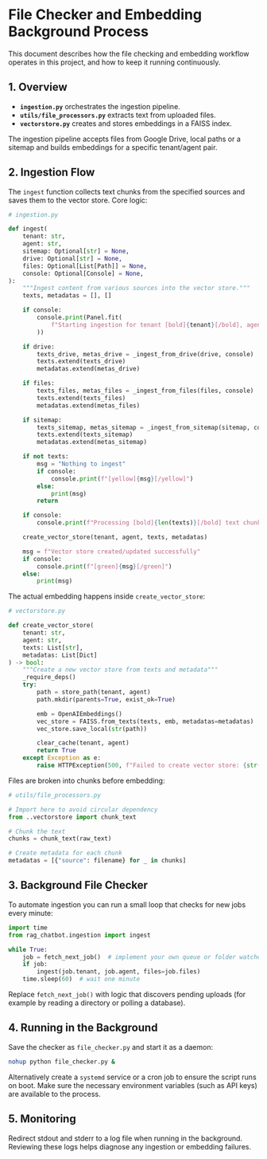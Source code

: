 # File Checker and Embedding Background Process

This document describes how the file checking and embedding workflow operates in this project, and how to keep it running continuously.

## 1. Overview

- **`ingestion.py`** orchestrates the ingestion pipeline.
- **`utils/file_processors.py`** extracts text from uploaded files.
- **`vectorstore.py`** creates and stores embeddings in a FAISS index.

The ingestion pipeline accepts files from Google Drive, local paths or a sitemap and builds embeddings for a specific tenant/agent pair.

## 2. Ingestion Flow

The `ingest` function collects text chunks from the specified sources and saves them to the vector store. Core logic:

```python
# ingestion.py

def ingest(
    tenant: str,
    agent: str,
    sitemap: Optional[str] = None,
    drive: Optional[str] = None,
    files: Optional[List[Path]] = None,
    console: Optional[Console] = None,
):
    """Ingest content from various sources into the vector store."""
    texts, metadatas = [], []

    if console:
        console.print(Panel.fit(
            f"Starting ingestion for tenant [bold]{tenant}[/bold], agent [bold]{agent}[/bold]"
        ))

    if drive:
        texts_drive, metas_drive = _ingest_from_drive(drive, console)
        texts.extend(texts_drive)
        metadatas.extend(metas_drive)

    if files:
        texts_files, metas_files = _ingest_from_files(files, console)
        texts.extend(texts_files)
        metadatas.extend(metas_files)

    if sitemap:
        texts_sitemap, metas_sitemap = _ingest_from_sitemap(sitemap, console)
        texts.extend(texts_sitemap)
        metadatas.extend(metas_sitemap)

    if not texts:
        msg = "Nothing to ingest"
        if console:
            console.print(f"[yellow]{msg}[/yellow]")
        else:
            print(msg)
        return

    if console:
        console.print(f"Processing [bold]{len(texts)}[/bold] text chunks into vector store...")

    create_vector_store(tenant, agent, texts, metadatas)

    msg = f"Vector store created/updated successfully"
    if console:
        console.print(f"[green]{msg}[/green]")
    else:
        print(msg)
```

The actual embedding happens inside `create_vector_store`:

```python
# vectorstore.py

def create_vector_store(
    tenant: str,
    agent: str,
    texts: List[str],
    metadatas: List[Dict]
) -> bool:
    """Create a new vector store from texts and metadata"""
    _require_deps()
    try:
        path = store_path(tenant, agent)
        path.mkdir(parents=True, exist_ok=True)

        emb = OpenAIEmbeddings()
        vec_store = FAISS.from_texts(texts, emb, metadatas=metadatas)
        vec_store.save_local(str(path))

        clear_cache(tenant, agent)
        return True
    except Exception as e:
        raise HTTPException(500, f"Failed to create vector store: {str(e)}")
```

Files are broken into chunks before embedding:

```python
# utils/file_processors.py

# Import here to avoid circular dependency
from ..vectorstore import chunk_text

# Chunk the text
chunks = chunk_text(raw_text)

# Create metadata for each chunk
metadatas = [{"source": filename} for _ in chunks]
```

## 3. Background File Checker

To automate ingestion you can run a small loop that checks for new jobs every minute:

```python
import time
from rag_chatbot.ingestion import ingest

while True:
    job = fetch_next_job()  # implement your own queue or folder watcher
    if job:
        ingest(job.tenant, job.agent, files=job.files)
    time.sleep(60)  # wait one minute
```

Replace `fetch_next_job()` with logic that discovers pending uploads (for example by reading a directory or polling a database).

## 4. Running in the Background

Save the checker as `file_checker.py` and start it as a daemon:

```bash
nohup python file_checker.py &
```

Alternatively create a `systemd` service or a cron job to ensure the script runs on boot. Make sure the necessary environment variables (such as API keys) are available to the process.

## 5. Monitoring

Redirect stdout and stderr to a log file when running in the background. Reviewing these logs helps diagnose any ingestion or embedding failures.
